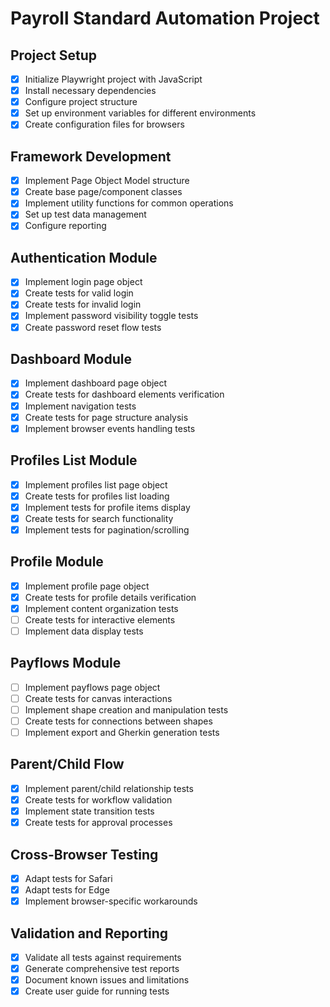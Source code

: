 # Payroll Standard Automation Project

## Project Setup
- [x] Initialize Playwright project with JavaScript
- [x] Install necessary dependencies
- [x] Configure project structure
- [x] Set up environment variables for different environments
- [x] Create configuration files for browsers

## Framework Development
- [x] Implement Page Object Model structure
- [x] Create base page/component classes
- [x] Implement utility functions for common operations
- [x] Set up test data management
- [x] Configure reporting

## Authentication Module
- [x] Implement login page object
- [x] Create tests for valid login
- [x] Create tests for invalid login
- [x] Implement password visibility toggle tests
- [x] Create password reset flow tests

## Dashboard Module
- [x] Implement dashboard page object
- [x] Create tests for dashboard elements verification
- [x] Implement navigation tests
- [x] Create tests for page structure analysis
- [x] Implement browser events handling tests

## Profiles List Module
- [x] Implement profiles list page object
- [x] Create tests for profiles list loading
- [x] Implement tests for profile items display
- [x] Create tests for search functionality
- [x] Implement tests for pagination/scrolling

## Profile Module
- [x] Implement profile page object
- [x] Create tests for profile details verification
- [x] Implement content organization tests
- [ ] Create tests for interactive elements
- [ ] Implement data display tests

## Payflows Module
- [ ] Implement payflows page object
- [ ] Create tests for canvas interactions
- [ ] Implement shape creation and manipulation tests
- [ ] Create tests for connections between shapes
- [ ] Implement export and Gherkin generation tests

## Parent/Child Flow
- [x] Implement parent/child relationship tests
- [x] Create tests for workflow validation
- [x] Implement state transition tests
- [x] Create tests for approval processes

## Cross-Browser Testing
- [x] Adapt tests for Safari
- [x] Adapt tests for Edge
- [x] Implement browser-specific workarounds

## Validation and Reporting
- [x] Validate all tests against requirements
- [x] Generate comprehensive test reports
- [x] Document known issues and limitations
- [x] Create user guide for running tests
